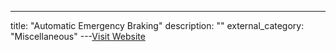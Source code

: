 ---
title: "Automatic Emergency Braking"
description: ""
external_category: "Miscellaneous"
---[Visit Website](https://en.wikipedia.org/wiki/Automated_emergency_braking_system)

